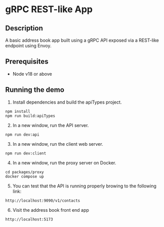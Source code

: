 # gRPC REST-like App

## Description

A basic address book app built using a gRPC API exposed via a REST-like endpoint using Envoy.

## Prerequisites

- Node v18 or above

## Running the demo

1. Install dependencies and build the apiTypes project.

```console
npm install
npm run build:apiTypes
```

2. In a new window, run the API server.

```console
npm run dev:api
```

3. In a new window, run the client web server.

```console
npm run dev:client
```

4. In a new window, run the proxy server on Docker.

```console
cd packages/proxy
docker compose up
```

5. You can test that the API is running properly browing to the following link:

```url
http://localhost:9090/v1/contacts
```

6. Visit the address book front end app

```url
http://localhost:5173

```

